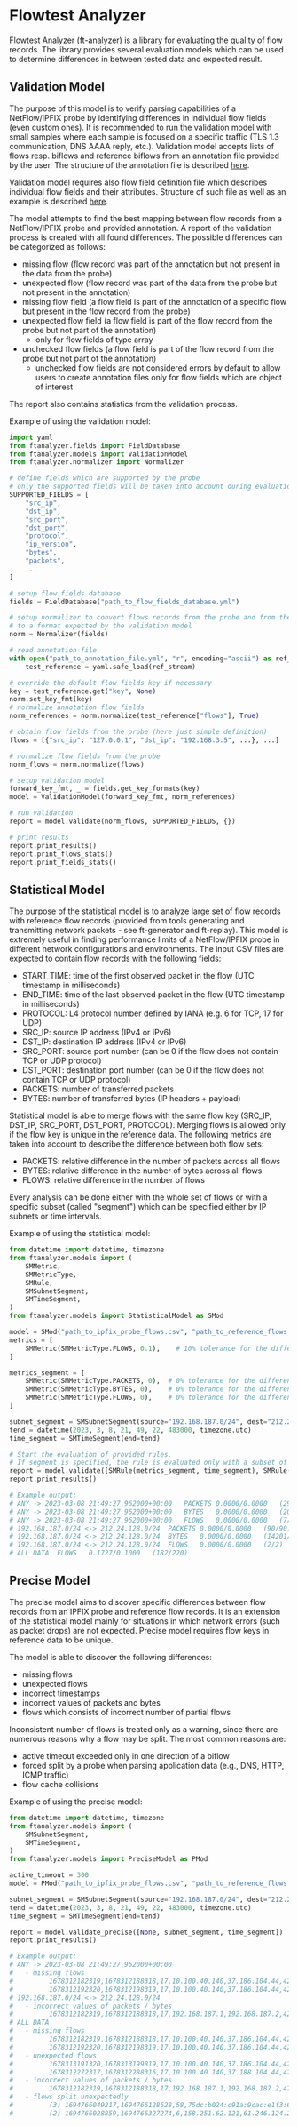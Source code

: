 # Flowtest Analyzer

Flowtest Analyzer (ft-analyzer) is a library for evaluating the quality of flow records.
The library provides several evaluation models which can be used to determine differences
in between tested data and expected result.

## Validation Model

The purpose of this model is to verify parsing capabilities of a NetFlow/IPFIX probe by identifying
differences in individual flow fields (even custom ones). It is recommended to run the validation model
with small samples where each sample is focused on a specific traffic (TLS 1.3 communication,
DNS AAAA reply, etc.).
Validation model accepts lists of flows resp. biflows and reference biflows from an annotation
file provided by the user. The structure of the annotation file
is described [here](../../testing/validation/README.md).

Validation model requires also flow field definition file which describes individual flow fields
and their attributes. Structure of such file as well as an example
is described [here](../../conf/fields.yml).

The model attempts to find the best mapping between flow records from a NetFlow/IPFIX probe and provided annotation.
A report of the validation process is created with all found differences.
The possible differences can be categorized as follows:
 * missing flow (flow record was part of the annotation but not present in the data from the probe)
 * unexpected flow (flow record was part of the data from the probe but not present in the annotation)
 * missing flow field (a flow field is part of the annotation of a specific flow but present
   in the flow record from the probe)
 * unexpected flow field (a flow field is part of the flow record from the probe but not part of the annotation)
   * only for flow fields of type array
 * unchecked flow fields (a flow field is part of the flow record from the probe but not part of the annotation)
   * unchecked flow fields are not considered errors by default to allow users to create annotation files only
     for flow fields which are object of interest

The report also contains statistics from the validation process.

Example of using the validation model:

```python
import yaml
from ftanalyzer.fields import FieldDatabase
from ftanalyzer.models import ValidationModel
from ftanalyzer.normalizer import Normalizer

# define fields which are supported by the probe
# only the supported fields will be taken into account during evaluation process
SUPPORTED_FIELDS = [
    "src_ip",
    "dst_ip",
    "src_port",
    "dst_port",
    "protocol",
    "ip_version",
    "bytes",
    "packets",
    ...
]

# setup flow fields database
fields = FieldDatabase("path_to_flow_fields_database.yml")

# setup normalizer to convert flows records from the probe and from the annotation
# to a format expected by the validation model
norm = Normalizer(fields)

# read annotation file
with open("path_to_annotation_file.yml", "r", encoding="ascii") as ref_stream:
    test_reference = yaml.safe_load(ref_stream)

# override the default flow fields key if necessary
key = test_reference.get("key", None)
norm.set_key_fmt(key)
# normalize annotation flow fields
norm_references = norm.normalize(test_reference["flows"], True)

# obtain flow fields from the probe (here just simple definition)
flows = [{"src_ip": "127.0.0.1", "dst_ip": "192.168.3.5", ...}, ...]

# normalize flow fields from the probe
norm_flows = norm.normalize(flows)

# setup validation model
forward_key_fmt, _ = fields.get_key_formats(key)
model = ValidationModel(forward_key_fmt, norm_references)

# run validation
report = model.validate(norm_flows, SUPPORTED_FIELDS, {})

# print results
report.print_results()
report.print_flows_stats()
report.print_fields_stats()
```

## Statistical Model

The purpose of the statistical model is to analyze large set of flow records with reference flow records
(provided from tools generating and transmitting network packets - see ft-generator and ft-replay).
This model is extremely useful in finding performance limits of a NetFlow/IPFIX probe in different
network configurations and environments. The input CSV files are expected to contain flow records
with the following fields:

 * START_TIME: time of the first observed packet in the flow (UTC timestamp in milliseconds)
 * END_TIME: time of the last observed packet in the flow (UTC timestamp in milliseconds)
 * PROTOCOL: L4 protocol number defined by IANA (e.g. 6 for TCP, 17 for UDP)
 * SRC_IP: source IP address (IPv4 or IPv6)
 * DST_IP: destination IP address (IPv4 or IPv6)
 * SRC_PORT: source port number (can be 0 if the flow does not contain TCP or UDP protocol)
 * DST_PORT: destination port number (can be 0 if the flow does not contain TCP or UDP protocol)
 * PACKETS: number of transferred packets
 * BYTES: number of transferred bytes (IP headers + payload)

Statistical model is able to merge flows with the same flow key (SRC_IP, DST_IP, SRC_PORT, DST_PORT, PROTOCOL).
Merging flows is allowed only if the flow key is unique in the reference data.
The following metrics are taken into account to describe the difference between both flow sets:
 * PACKETS: relative difference in the number of packets across all flows
 * BYTES: relative difference in the number of bytes across all flows
 * FLOWS: relative difference in the number of flows

Every analysis can be done either with the whole set of flows or with a specific subset (called "segment")
which can be specified either by IP subnets or time intervals.

Example of using the statistical model:

```python
from datetime import datetime, timezone
from ftanalyzer.models import (
    SMMetric,
    SMMetricType,
    SMRule,
    SMSubnetSegment,
    SMTimeSegment,
)
from ftanalyzer.models import StatisticalModel as SMod

model = SMod("path_to_ipfix_probe_flows.csv", "path_to_reference_flows.csv")
metrics = [
    SMMetric(SMMetricType.FLOWS, 0.1),    # 10% tolerance for the difference in number of flows
]

metrics_segment = [
    SMMetric(SMMetricType.PACKETS, 0),  # 0% tolerance for the difference in number of packets across flows
    SMMetric(SMMetricType.BYTES, 0),    # 0% tolerance for the difference in number of bytes across flows
    SMMetric(SMMetricType.FLOWS, 0),    # 0% tolerance for the difference in number of flows
]

subnet_segment = SMSubnetSegment(source="192.168.187.0/24", dest="212.24.128.0/24", bidir=True)
tend = datetime(2023, 3, 8, 21, 49, 22, 483000, timezone.utc)
time_segment = SMTimeSegment(end=tend)

# Start the evaluation of provided rules.
# If segment is specified, the rule is evaluated only with a subset of the traffic.
report = model.validate([SMRule(metrics_segment, time_segment), SMRule(metrics_segment, subnet_segment), SMRule(metrics)])
report.print_results()

# Example output:
# ANY -> 2023-03-08 21:49:27.962000+00:00	PACKETS	0.0000/0.0000	(29/29)
# ANY -> 2023-03-08 21:49:27.962000+00:00	BYTES	0.0000/0.0000	(2007/2007)
# ANY -> 2023-03-08 21:49:27.962000+00:00	FLOWS	0.0000/0.0000	(7/7)
# 192.168.187.0/24 <-> 212.24.128.0/24	PACKETS	0.0000/0.0000	(90/90)
# 192.168.187.0/24 <-> 212.24.128.0/24	BYTES	0.0000/0.0000	(14201/14201)
# 192.168.187.0/24 <-> 212.24.128.0/24	FLOWS	0.0000/0.0000	(2/2)
# ALL DATA	FLOWS	0.1727/0.1000	(182/220)
```

## Precise Model

The precise model aims to discover specific differences between flow records from an IPFIX probe
and reference flow records. It is an extension of the statistical model mainly for situations in which
network errors (such as packet drops) are not expected.
Precise model requires flow keys in reference data to be unique.

The model is able to discover the following differences:
 * missing flows
 * unexpected flows
 * incorrect timestamps
 * incorrect values of packets and bytes
 * flows which consists of incorrect number of partial flows

Inconsistent number of flows is treated only as a warning, since there are numerous reasons why a flow may be split.
The most common reasons are:
 * active timeout exceeded only in one direction of a biflow
 * forced split by a probe when parsing application data (e.g., DNS, HTTP, ICMP traffic)
 * flow cache collisions

Example of using the precise model:

```python
from datetime import datetime, timezone
from ftanalyzer.models import (
    SMSubnetSegment,
    SMTimeSegment,
)
from ftanalyzer.models import PreciseModel as PMod

active_timeout = 300
model = PMod("path_to_ipfix_probe_flows.csv", "path_to_reference_flows.csv", active_timeout)

subnet_segment = SMSubnetSegment(source="192.168.187.0/24", dest="212.24.128.0/24", bidir=True)
tend = datetime(2023, 3, 8, 21, 49, 22, 483000, timezone.utc)
time_segment = SMTimeSegment(end=tend)

report = model.validate_precise([None, subnet_segment, time_segment])
report.print_results()

# Example output:
# ANY -> 2023-03-08 21:49:27.962000+00:00
#   - missing flows
#         1678312182319,1678312188318,17,10.100.40.140,37.186.104.44,42088,123,4,304
#         1678312192320,1678312198319,17,10.100.40.140,37.186.104.44,42088,123,6,708
# 192.168.187.0/24 <-> 212.24.128.0/24
#   - incorrect values of packets / bytes
#         1678312182319,1678312188318,17,192.168.187.1,192.168.187.2,42088,123,5,304 != 1678312182319,1678312188318,17,192.168.187.1,192.168.187.2,42088,123,4,304
# ALL DATA
#   - missing flows
#         1678312182319,1678312188318,17,10.100.40.140,37.186.104.44,42088,123,4,304
#         1678312192320,1678312198319,17,10.100.40.140,37.186.104.44,42088,123,6,708
#   - unexpected flows
#         1678313191320,1678313199819,17,10.100.40.140,37.186.104.44,42088,123,6,708
#         1678312272317,1678312288316,17,10.100.40.140,37.188.104.44,42088,123,4,304
#   - incorrect values of packets / bytes
#         1678312182319,1678312188318,17,192.168.187.1,192.168.187.2,42088,123,5,304 != 1678312182319,1678312188318,17,192.168.187.1,192.168.187.2,42088,123,4,304
#   - flows split unexpectedly
#         (3) 1694766049217,1694766128628,58,75dc:b024:c91a:9cac:e1f3:6816:fee0:df5e,baee:5812:648d:4e56:70f9:b40b:7f70:6faf,0,0,4,288
#         (2) 1694766028859,1694766327274,6,158.251.62.121,61.246.124.243,443,56259,18,2368
```
